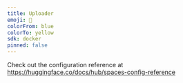 ```yaml
---
title: Uploader
emoji: 📁
colorFrom: blue
colorTo: yellow
sdk: docker
pinned: false
---
```


Check out the configuration reference at https://huggingface.co/docs/hub/spaces-config-reference
